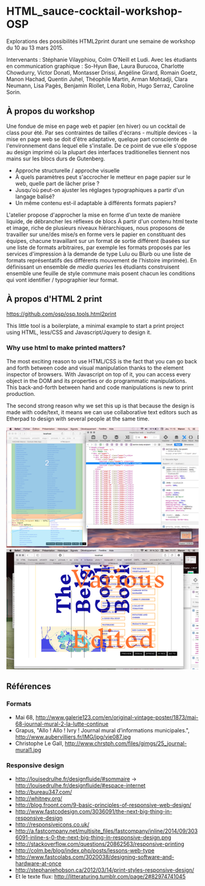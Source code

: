 # HTML_sauce-cocktail-workshop-OSP

Explorations des possibilités HTML2print durant une semaine de workshop du 10 au 13 mars 2015.

Intervenants : Stéphanie Vilayphiou, Colm O’Neill et Ludi.
Avec les étudiants en communication graphique : So-Hyun Bae, Laura Burucoa, Charlotte Chowdurry, Victor Donati, Montasser Drissi, Angéline Girard, Romain Goetz, Manon Hachad, Quentin Juhel, Théophile Martin, Arman Mohtadji, Clara Neumann, Lisa Pagès, Benjamin Riollet, Lena Robin, Hugo Serraz, Caroline Sorin.

## À propos du workshop

Une fondue de mise en page web et papier (en hiver) ou un cocktail de class pour été.
Par ses contraintes de tailles d'écrans - multiple devices - la mise en page web se doit d'être adaptative, quelque part consciente de l'environnement dans lequel elle s'installe. De ce point de vue elle s'oppose au design imprimé où la plupart des interfaces traditionelles tiennent nos mains sur les blocs durs de Gutenberg.

- Approche structurelle / approche visuelle
- À quels paramètres peut s'accrocher le metteur en page papier sur le web, quelle part de lâcher prise ?
- Jusqu'où peut-on ajuster les réglages typographiques a partir d'un langage balisé?
- Un même contenu est-il adaptable à différents formats papiers? 

L'atelier propose d'approcher la mise en forme d'un texte de manière liquide, de débrancher les réflexes de blocs
À partir d'un contenu html texte et image, riche de plusieurs niveaux hiérarchiques, nous proposons de travailler sur une/des mise/s en forme vers le papier en constituant des équipes, chacune travaillant sur un format de sortie différent (basées sur une liste de formats arbitraires, par exemple les formats proposés par les services d'impression à la demande de type Lulu ou Blurb ou une liste de formats représentatifs des différents mouvement de l'histoire imprimée).
En définissant un ensemble de *media queries* les étudiants construisent ensemble une feuille de style commune mais posent chacun les conditions qui vont identifier / typographier leur format.

## À propos d'HTML 2 print

<https://github.com/osp/osp.tools.html2print>

This little tool is a boilerplate, a minimal example to start a print project
using HTML, less/CSS and Javascript/Jquery to design it.  

### Why use html to make printed matters?

The most exciting reason to use HTML/CSS is the fact that you can go back
and forth between code and visual manipulation thanks to the element inspector
of browsers. With Javascript on top of it, you can access every object in the
DOM and its properties or do programmatic manipulations. This back-and-forth
between hand and code manipulations is new to print production.

The second strong reason why we set this up is that because the design is made
with code/text, it means we can use collaborative text editors such as
Etherpad to design with several people at the same time.


![alt](Snapshots/1.png)
![alt](Snapshots/2.png)

## Références
### Formats

- Mai 68, http://www.galerie123.com/en/original-vintage-poster/1873/mai-68-journal-mural-2-la-lutte-continue
- Grapus, "Allo ! Allo !  Ivry ! Journal mural d’informations municipales.", http://www.aubervilliers.fr/IMG/jpg/vie087.jpg
- Christophe Le Gall, http://www.chrstph.com/files/gimgs/25_journal-mural1.jpg

### Responsive design

- http://louisedrulhe.fr/designfluide/#sommaire → http://louisedrulhe.fr/designfluide/#espace-internet
- http://bureau347.com/
- http://whitney.org/
- http://blog.froont.com/9-basic-principles-of-responsive-web-design/
- http://www.fastcodesign.com/3036091/the-next-big-thing-in-responsive-design
- http://responsiveicons.co.uk/
- http://a.fastcompany.net/multisite_files/fastcompany/inline/2014/09/3036091-inline-s-0-the-next-big-thing-in-responsive-design.png
- http://stackoverflow.com/questions/20862563/responsive-printing
- http://colm.be/blog/index.php/posts/lessons-web-type
- http://www.fastcolabs.com/3020038/designing-software-and-hardware-at-once
- http://stephaniehobson.ca/2012/03/14/print-styles-responsive-design/
- Et le texte flux: http://litteraturing.tumblr.com/page/2#82974741045


